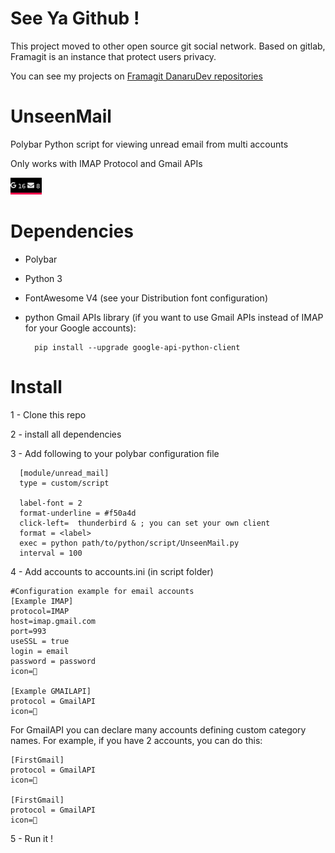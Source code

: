 # See Ya Github !

This project moved to other open source git social network.
Based on gitlab, Framagit is an instance that protect users privacy.

You can see my projects on 
[Framagit DanaruDev repositories](https://framagit.org/users/DanaruDev/projects)
# UnseenMail
Polybar Python script for viewing unread email from multi accounts

Only works with IMAP Protocol and Gmail APIs

![](./screenshot/UnseenMail.png) 

# Dependencies
- Polybar
- Python 3
- FontAwesome V4 (see your Distribution font configuration)
- python Gmail APIs library (if you want to use Gmail APIs instead of IMAP for your Google accounts):
    	
    	
        pip install --upgrade google-api-python-client

# Install

1 - Clone this repo

2 - install all dependencies 

3 - Add following to your polybar configuration file


	  [module/unread_mail]
	  type = custom/script
	  
	  label-font = 2
	  format-underline = #f50a4d
	  click-left=  thunderbird & ; you can set your own client
	  format = <label>
	  exec = python path/to/python/script/UnseenMail.py
	  interval = 100

4 - Add accounts to accounts.ini (in script folder)

	#Configuration example for email accounts
	[Example IMAP]
	protocol=IMAP
	host=imap.gmail.com
	port=993
	useSSL = true
	login = email
	password = password
	icon=
	
	[Example GMAILAPI]
    protocol = GmailAPI
    icon=

For GmailAPI you can declare many accounts defining custom category names. For example, if you have 2 accounts, you can do this:
    
    [FirstGmail]
    protocol = GmailAPI
    icon=

    [FirstGmail]
    protocol = GmailAPI
    icon=
    
5 - Run it !
